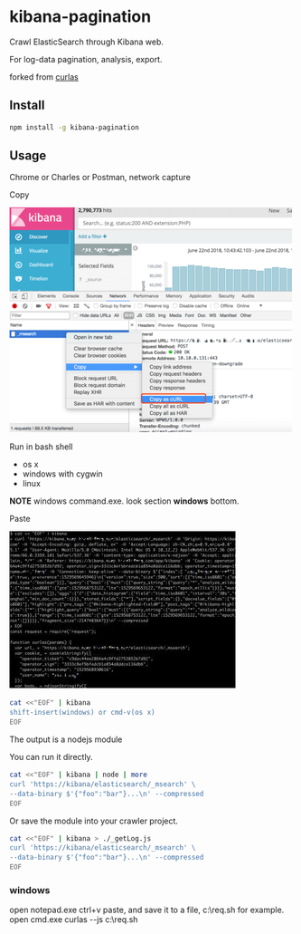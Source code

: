 # kibana-pagination

Crawl ElasticSearch through Kibana web.

For log-data pagination, analysis, export.

forked from [curlas](https://github.com/ktont/curlas)

## Install

```bash
npm install -g kibana-pagination
```

## Usage

Chrome or Charles or Postman, network capture

Copy

![](_img/1.png)


Run in bash shell 
- os x
- windows with cygwin
- linux

__NOTE__ windows command.exe. look section **windows** bottom.

Paste

![](_img/6.jpeg)


```bash
cat <<"EOF" | kibana
shift-insert(windows) or cmd-v(os x)
EOF
```

The output is a nodejs module

You can run it directly.

```bash
cat <<"EOF" | kibana | node | more
curl 'https://kibana/elasticsearch/_msearch' \
--data-binary $'{"foo":"bar"}...\n' --compressed
EOF
```

Or save the module into your crawler project.

```bash
cat <<"EOF" | kibana > ./_getLog.js
curl 'https://kibana/elasticsearch/_msearch' \
--data-binary $'{"foo":"bar"}...\n' --compressed
EOF
```

### windows

open notepad.exe
ctrl+v paste, and save it to a file, c:\req.sh for example.
open cmd.exe
curlas --js c:\req.sh

